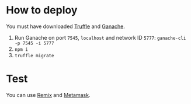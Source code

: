 # How to deploy

You must have downloaded [Truffle](https://truffleframework.com/) and [Ganache](https://truffleframework.com/ganache).

1. Run Ganache on port `7545`, `localhost` and network ID `5777`: `ganache-cli -p 7545 -i 5777`
2. `npm i`
3. `truffle migrate`

# Test

You can use [Remix](https://remix.ethereum.org/) and [Metamask](https://metamask.io/).
